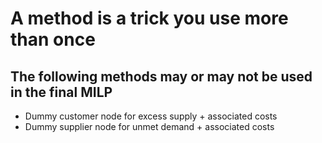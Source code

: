 # A method is a trick you use more than once

## The following methods may or may not be used in the final MILP

- Dummy customer node for excess supply + associated costs
- Dummy supplier node for unmet demand + associated costs

